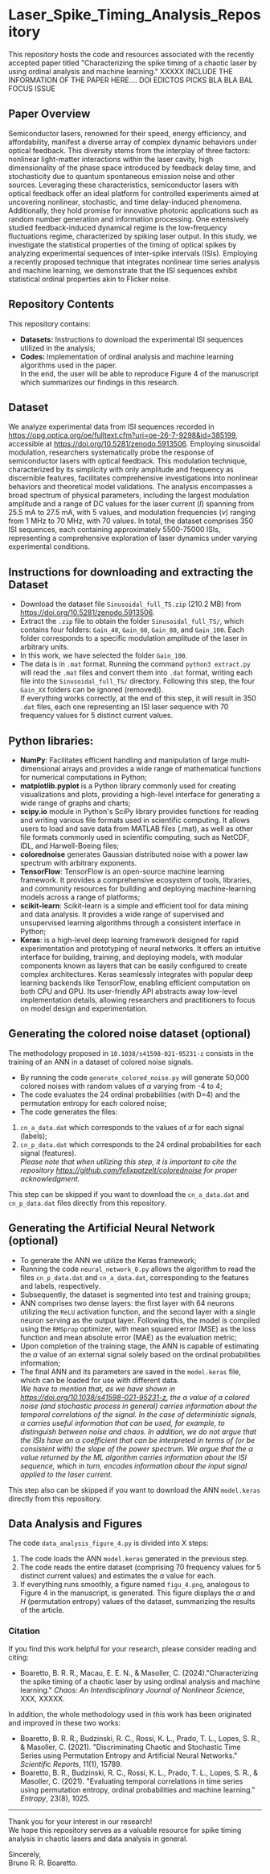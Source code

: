 # Laser_Spike_Timing_Analysis_Repository
 This repository hosts the code and resources associated with the recently accepted paper titled "Characterizing the spike timing of a chaotic laser by using ordinal analysis and machine learning."
 XXXXX INCLUDE THE INFORMATION OF THE PAPER HERE.... DOI EDICTOS PICKS BLA BLA BAL FOCUS ISSUE 
## Paper Overview

Semiconductor lasers, renowned for their speed, energy efficiency, and affordability, manifest a diverse array of complex dynamic behaviors under optical feedback. This diversity stems from the interplay of three factors: nonlinear light-matter interactions within the laser cavity, high dimensionality of the phase space introduced by feedback delay time, and stochasticity due to quantum spontaneous emission noise and other sources. Leveraging these characteristics, semiconductor lasers with optical feedback offer an ideal platform for controlled experiments aimed at uncovering nonlinear, stochastic, and time delay-induced phenomena. Additionally, they hold promise for innovative photonic applications such as random number generation and information processing. One extensively studied feedback-induced dynamical regime is the low-frequency fluctuations regime, characterized by spiking laser output. In this study, we investigate the statistical properties of the timing of optical spikes by analyzing experimental sequences of inter-spike intervals (ISIs). Employing a recently proposed technique that integrates nonlinear time series analysis and machine learning, we demonstrate that the ISI sequences exhibit statistical ordinal properties akin to Flicker noise.

## Repository Contents

This repository contains: 

- **Datasets:** Instructions to download the experimental ISI sequences utilized in the analysis;
- **Codes:** Implementation of ordinal analysis and machine learning algorithms used in the paper. </br>
In the end, the user will be able to reproduce Figure 4 of the manuscript which summarizes our findings in this research.

## Dataset

We analyze experimental data from ISI sequences recorded in https://opg.optica.org/oe/fulltext.cfm?uri=oe-26-7-9298&id=385199, accessible at https://doi.org/10.5281/zenodo.5913506. Employing sinusoidal modulation, researchers systematically probe the response of semiconductor lasers with optical feedback. This modulation technique, characterized by its simplicity with only amplitude and frequency as discernible features, facilitates comprehensive investigations into nonlinear behaviors and theoretical model validations. The analysis encompasses a broad spectrum of physical parameters, including the largest modulation amplitude and a range of DC values for the laser current ($I$) spanning from 25.5 mA to 27.5 mA, with 5 values, and modulation frequencies ($\nu$) ranging from 1 MHz to 70 MHz, with 70 values. In total, the dataset comprises 350 ISI sequences, each containing approximately 5500-75000 ISIs, representing a comprehensive exploration of laser dynamics under varying experimental conditions.</br>

## Instructions for downloading and extracting the Dataset
- Download the dataset file <code>Sinusoidal_full_TS.zip</code> (210.2 MB) from https://doi.org/10.5281/zenodo.5913506.
- Extract the <code>.zip</code> file to obtain the folder <code>Sinusoidal_full_TS/</code>, which contains four folders: <code>Gain_40</code>, <code>Gain_60</code>, <code>Gain_80</code>, and <code>Gain_100</code>. Each folder corresponds to a specific modulation amplitude of the laser in arbitrary units.
- In this work, we have selected the folder <code>Gain_100</code>.
- The data is in <code>.mat</code> format. Running the command <code>python3 extract.py</code> will read the <code>.mat</code> files and convert them into <code>.dat</code> format, writing each file into the <code>Sinusoidal_full_TS/</code> directory. Following this step, the four <code>Gain_XX</code> folders can be ignored (removed)). </br>
If everything works correctly, at the end of this step, it will result in 350 <code>.dat</code> files, each one representing an ISI laser sequence with 70 frequency values for 5 distinct current values.

## Python libraries:

- **NumPy**: Facilitates efficient handling and manipulation of large multi-dimensional arrays and provides a wide range of mathematical functions for numerical computations in Python;
- **matplotlib.pyplot** is a Python library commonly used for creating visualizations and plots, providing a high-level interface for generating a wide range of graphs and charts;
- **scipy.io** module in Python's SciPy library provides functions for reading and writing various file formats used in scientific computing. It allows users to load and save data from MATLAB files (.mat), as well as other file formats commonly used in scientific computing, such as NetCDF, IDL, and Harwell-Boeing files;
- **colorednoise** generates Gaussian distributed noise with a power law spectrum with arbitrary exponents.
- **TensorFlow**: TensorFlow is an open-source machine learning framework. It provides a comprehensive ecosystem of tools, libraries, and community resources for building and deploying machine-learning models across a range of platforms;
- **scikit-learn**: Scikit-learn is a simple and efficient tool for data mining and data analysis. It provides a wide range of supervised and  unsupervised learning algorithms through a consistent interface in Python;
- **Keras**: is a high-level deep learning framework designed for rapid experimentation and prototyping of neural networks. It offers an intuitive interface for building, training, and deploying models, with modular components known as layers that can be easily configured to create complex architectures. Keras seamlessly integrates with popular deep learning backends like TensorFlow, enabling efficient computation on both CPU and GPU. Its user-friendly API abstracts away low-level implementation details, allowing researchers and practitioners to focus on model design and experimentation.

## Generating the colored noise dataset (optional)
The methodology proposed in <code>10.1038/s41598-021-95231-z</code> consists in the training of an ANN in a dataset of colored noise signals.</br>
- By running the code <code>generate_colored_noise.py</code> will generate 50,000 colored noises with random values of $\alpha$ varying from -4 to 4;
- The code evaluates the 24 ordinal probabilities (with D=4) and the permutation entropy for each colored noise;
- The code generates the files:
1. <code>cn_a_data.dat</code> which corresponds to the values of $\alpha$ for each signal (labels);
2. <code>cn_p_data.dat</code> which corresponds to the 24 ordinal probabilities for each signal (features).</br>
*Please note that when utilizing this step, it is important to cite the repository https://github.com/felixpatzelt/colorednoise for proper acknowledgment.*

This step can be skipped if you want to download the <code>cn_a_data.dat</code> and <code>cn_p_data.dat</code> files directly from this repository.

## Generating the Artificial Neural Network (optional)
- To generate the ANN we utilize the Keras framework;
- Running the code <code>neural_network_0.py</code> allows the algorithm to read the files <code>cn_p_data.dat</code> and <code>cn_a_data.dat</code>, corresponding to the features and labels, respectively.
- Subsequently, the dataset is segmented into test and training groups; 
- ANN comprises two dense layers: the first layer with 64 neurons utilizing the <code>ReLU</code> activation function, and the second layer with a single neuron serving as the output layer. Following this, the model is compiled using the <code>RMSprop</code> optimizer, with mean squared error (MSE) as the loss function and mean absolute error (MAE) as the evaluation metric;
- Upon completion of the training stage, the ANN is capable of estimating the $\alpha$ value of an external signal solely based on the ordinal probabilities information;
- The final ANN and its parameters are saved in the <code>model.keras</code> file, which can be loaded for use with different data.</br>
*We have to mention that, as we have shown in https://doi.org/10.1038/s41598-021-95231-z, the $\alpha$ value of a colored noise (and stochastic process in general) carries information about the temporal correlations of the signal. In the case of deterministic signals, $\alpha$ carries useful information that can be used, for example, to distinguish between noise and chaos. In addition, we do not argue that the ISIs have an $\alpha$ coefficient that can be interpreted in terms of (or be consistent with) the slope of the power spectrum. We argue that the $\alpha$ value returned by the ML algorithm carries information about the ISI sequence, which in turn, encodes information about the input signal applied to the laser current.*

This step also can be skipped if you want to download the ANN <code>model.keras</code> directly from this repository.

## Data Analysis and Figures
The code <code>data_analysis_figure_4.py</code> is divided into X steps:
1. The code loads the ANN <code>model.keras</code> generated in the previous step.
2. The code reads the entire dataset (comprising 70 frequency values for 5 distinct current values) and estimates the $\alpha$ value for each.
3. If everything runs smoothly, a figure named <code>figu_4.png</code>, analogous to Figure 4 in the manuscript, is generated. This figure displays the $\alpha$ and $H$ (permutation entropy) values of the dataset, summarizing the results of the article.

### Citation

If you find this work helpful for your research, please consider reading and citing:

- Boaretto, B. R. R., Macau, E. E. N., & Masoller, C. (2024)."Characterizing the spike timing of a chaotic laser by using ordinal analysis and machine learning." *Chaos: An Interdisciplinary Journal of Nonlinear Science*, XXX, XXXXX. </br>

In addition, the whole methodology used in this work has been originated and improved in these two works: 
- Boaretto, B. R. R., Budzinski, R. C., Rossi, K. L., Prado, T. L., Lopes, S. R., & Masoller, C. (2021). "Discriminating Chaotic and Stochastic Time Series using Permutation Entropy and Artificial Neural Networks." *Scientific Reports*, 11(1), 15789.
- Boaretto, B. R., Budzinski, R. C., Rossi, K. L., Prado, T. L., Lopes, S. R., & Masoller, C. (2021). "Evaluating temporal correlations in time series using permutation entropy, ordinal probabilities and machine learning." *Entropy*, 23(8), 1025.

--------------------------------------------------------------------------------------

Thank you for your interest in our research! </br>
We hope this repository serves as a valuable resource for spike timing analysis in chaotic lasers and data analysis in general.</br>

Sincerely,</br>
Bruno R. R. Boaretto.
